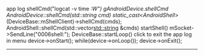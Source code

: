 app log
shellCmd("logcat -v time *:W")
gAndroidDevice.shellCmd
AndroidDevice::shellCmd(std::string cmd)
static_cast<AndroidShell*>(DeviceBase::mShellClient)->shellCmd(cmds);
AndroidShell::shellCmd(std::vector<std::string> &cmds)
startShell()
mSocket->SendLine("0006shell:");
DeviceBase::startLoop()
click to exit the app log in menu
    device->onStart();
    while(device->onLoop());
device->onExit();
*********************************************************



